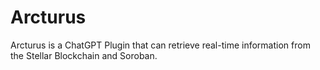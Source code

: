 # Arcturus
Arcturus is a ChatGPT Plugin that can retrieve real-time information from the Stellar Blockchain and Soroban.
